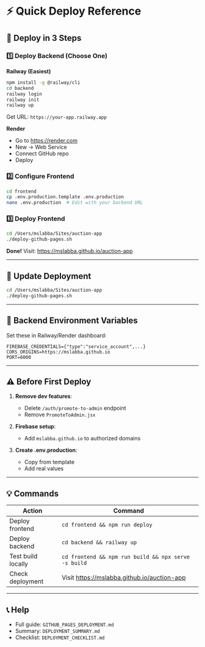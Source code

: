 # ⚡ Quick Deploy Reference

## 🚀 Deploy in 3 Steps

### 1️⃣ Deploy Backend (Choose One)

**Railway (Easiest)**
```bash
npm install -g @railway/cli
cd backend
railway login
railway init
railway up
```
Get URL: `https://your-app.railway.app`

**Render**
- Go to https://render.com
- New → Web Service
- Connect GitHub repo
- Deploy

### 2️⃣ Configure Frontend

```bash
cd frontend
cp .env.production.template .env.production
nano .env.production  # Edit with your backend URL
```

### 3️⃣ Deploy Frontend

```bash
cd /Users/mslabba/Sites/auction-app
./deploy-github-pages.sh
```

**Done!** Visit: https://mslabba.github.io/auction-app

---

## 🔄 Update Deployment

```bash
cd /Users/mslabba/Sites/auction-app
./deploy-github-pages.sh
```

---

## 🔧 Backend Environment Variables

Set these in Railway/Render dashboard:

```
FIREBASE_CREDENTIALS={"type":"service_account",...}
CORS_ORIGINS=https://mslabba.github.io
PORT=8000
```

---

## ⚠️ Before First Deploy

1. **Remove dev features**:
   - Delete `/auth/promote-to-admin` endpoint
   - Remove `PromoteToAdmin.jsx`

2. **Firebase setup**:
   - Add `mslabba.github.io` to authorized domains

3. **Create .env.production**:
   - Copy from template
   - Add real values

---

## 💡 Commands

| Action | Command |
|--------|---------|
| Deploy frontend | `cd frontend && npm run deploy` |
| Deploy backend | `cd backend && railway up` |
| Test build locally | `cd frontend && npm run build && npx serve -s build` |
| Check deployment | Visit https://mslabba.github.io/auction-app |

---

## 📞 Help

- Full guide: `GITHUB_PAGES_DEPLOYMENT.md`
- Summary: `DEPLOYMENT_SUMMARY.md`
- Checklist: `DEPLOYMENT_CHECKLIST.md`
